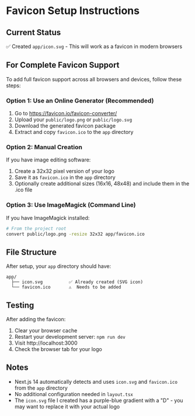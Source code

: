 # Favicon Setup Instructions

## Current Status
✅ Created `app/icon.svg` - This will work as a favicon in modern browsers

## For Complete Favicon Support

To add full favicon support across all browsers and devices, follow these steps:

### Option 1: Use an Online Generator (Recommended)

1. Go to https://favicon.io/favicon-converter/
2. Upload your `public/logo.png` or `public/logo.svg`
3. Download the generated favicon package
4. Extract and copy `favicon.ico` to the `app` directory

### Option 2: Manual Creation

If you have image editing software:

1. Create a 32x32 pixel version of your logo
2. Save it as `favicon.ico` in the `app` directory
3. Optionally create additional sizes (16x16, 48x48) and include them in the .ico file

### Option 3: Use ImageMagick (Command Line)

If you have ImageMagick installed:

```bash
# From the project root
convert public/logo.png -resize 32x32 app/favicon.ico
```

## File Structure

After setup, your `app` directory should have:
```
app/
  ├── icon.svg          ✅ Already created (SVG icon)
  └── favicon.ico       ⚠️  Needs to be added
```

## Testing

After adding the favicon:
1. Clear your browser cache
2. Restart your development server: `npm run dev`
3. Visit http://localhost:3000
4. Check the browser tab for your logo

## Notes

- Next.js 14 automatically detects and uses `icon.svg` and `favicon.ico` from the `app` directory
- No additional configuration needed in `layout.tsx`
- The `icon.svg` file I created has a purple-blue gradient with a "D" - you may want to replace it with your actual logo

